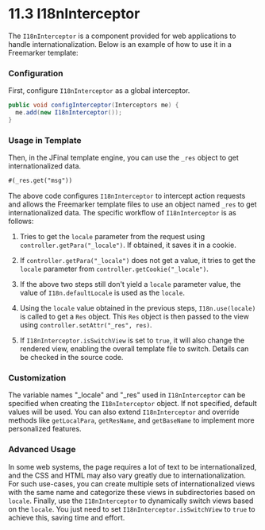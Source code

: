 # 11.3 I18nInterceptor

The `I18nInterceptor` is a component provided for web applications to handle internationalization. Below is an example of how to use it in a Freemarker template:

### Configuration

First, configure `I18nInterceptor` as a global interceptor.

```java
public void configInterceptor(Interceptors me) {
  me.add(new I18nInterceptor());
}
```

### Usage in Template

Then, in the JFinal template engine, you can use the `_res` object to get internationalized data.

```html
#(_res.get("msg"))
```

The above code configures `I18nInterceptor` to intercept action requests and allows the Freemarker template files to use an object named `_res` to get internationalized data. The specific workflow of `I18nInterceptor` is as follows:

1. Tries to get the `locale` parameter from the request using `controller.getPara("_locale")`. If obtained, it saves it in a cookie.
   
2. If `controller.getPara("_locale")` does not get a value, it tries to get the `locale` parameter from `controller.getCookie("_locale")`.

3. If the above two steps still don't yield a `locale` parameter value, the value of `I18n.defaultLocale` is used as the `locale`.

4. Using the `locale` value obtained in the previous steps, `I18n.use(locale)` is called to get a `Res` object. This `Res` object is then passed to the view using `controller.setAttr("_res", res)`.

5. If `I18nInterceptor.isSwitchView` is set to `true`, it will also change the rendered view, enabling the overall template file to switch. Details can be checked in the source code.

### Customization

The variable names "_locale" and "_res" used in `I18nInterceptor` can be specified when creating the `I18nInterceptor` object. If not specified, default values will be used. You can also extend `I18nInterceptor` and override methods like `getLocalPara`, `getResName`, and `getBaseName` to implement more personalized features.

### Advanced Usage

In some web systems, the page requires a lot of text to be internationalized, and the CSS and HTML may also vary greatly due to internationalization. For such use-cases, you can create multiple sets of internationalized views with the same name and categorize these views in subdirectories based on `locale`. Finally, use the `I18nInterceptor` to dynamically switch views based on the `locale`. You just need to set `I18nInterceptor.isSwitchView` to `true` to achieve this, saving time and effort.